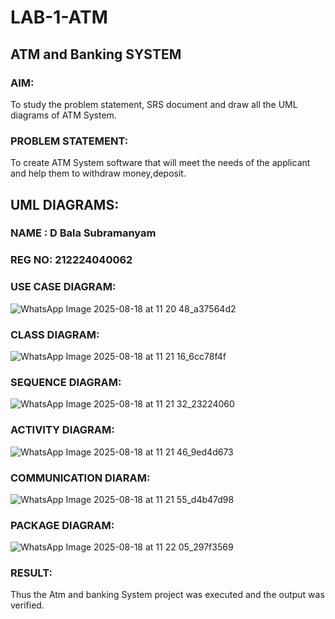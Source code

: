 # LAB-1-ATM
## ATM and Banking SYSTEM
### AIM: 
To study the problem statement, SRS document and draw all the UML diagrams of ATM
System.
### PROBLEM STATEMENT:
To create ATM System software that will meet the needs of the applicant and help them
to withdraw money,deposit.
## UML DIAGRAMS: 
### NAME : D Bala Subramanyam
### REG NO: 212224040062
### USE CASE DIAGRAM:

![WhatsApp Image 2025-08-18 at 11 20 48_a37564d2](https://github.com/user-attachments/assets/b9c3ffc7-3d48-42c1-894f-888521df61b6)

### CLASS DIAGRAM:

![WhatsApp Image 2025-08-18 at 11 21 16_6cc78f4f](https://github.com/user-attachments/assets/e69f5a0c-21d4-4619-91d9-95466b8be239)

### SEQUENCE DIAGRAM:

![WhatsApp Image 2025-08-18 at 11 21 32_23224060](https://github.com/user-attachments/assets/c346740e-7971-477b-b41a-ada9a4a7e5b7)

### ACTIVITY DIAGRAM:

![WhatsApp Image 2025-08-18 at 11 21 46_9ed4d673](https://github.com/user-attachments/assets/ffee771a-86a3-4d66-b0a1-6e6c2b897807)

### COMMUNICATION DIARAM:

![WhatsApp Image 2025-08-18 at 11 21 55_d4b47d98](https://github.com/user-attachments/assets/e6cd9126-a9ed-4b84-9df7-be4654ed4b5f)

### PACKAGE DIAGRAM:

![WhatsApp Image 2025-08-18 at 11 22 05_297f3569](https://github.com/user-attachments/assets/97d4505b-129f-480c-ad8e-ffd106c7631e)

### RESULT: 
Thus the Atm and banking System project was executed and the output was verified.
